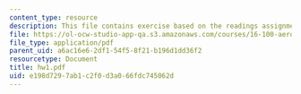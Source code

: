 ```yaml
---
content_type: resource
description: This file contains exercise based on the readings assignment.
file: https://ol-ocw-studio-app-qa.s3.amazonaws.com/courses/16-100-aerodynamics-fall-2005/e198d7297ab1c2f0d3a066fdc745062d_hw1.pdf
file_type: application/pdf
parent_uid: a6ac16e6-2df1-54f5-8f21-b196d1dd36f2
resourcetype: Document
title: hw1.pdf
uid: e198d729-7ab1-c2f0-d3a0-66fdc745062d
---
```

